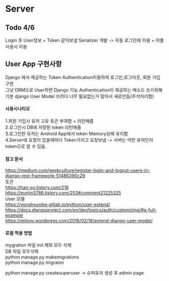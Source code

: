 # Server

## Todo 4/6
Login 후 User정보 + Token 같이보낼 Serializer 개발 -> 자동 로그인에 이용 + 어플 사용시 이용      




## User App 구현사항  
Django 에서 제공하는 Token Authentication이용하여 로그인,로그아웃, 회원 가입 구현    
그냥 ORM으로 User하면 Django 기능
Authentication이 제공하는 메소드 쓰기위해 기본 django User Model 쓰려다 너무 필요없는거 많아서 새로만듬(주석처리함)         

#### 사용시나리오   
1.회원 가입시 유저 고유 토큰 부여함 + 리턴해줌     
2.로그인시 DB에 저장된 token 리턴해줌    
3.로그인한 유저는 Android App에서 token Memory상에 유지함     
4.Server에 요청이 있을때마다 Token가지고 요청보냄 -> 서버는 어떤 유저인지 token으로 알 수 있음. 

#### 참고 문서 
https://medium.com/geekculture/register-login-and-logout-users-in-django-rest-framework-51486390c29    
토큰   
https://han-py.tistory.com/216     
https://eunjin3786.tistory.com/253#comment21225325    
User 모델     
https://yonghyunlee.gitlab.io/python/user-extend/       
https://docs.djangoproject.com/en/dev/topics/auth/customizing/#a-full-example     
https://milooy.wordpress.com/2016/02/18/extend-django-user-model/      

#### 로컬 적용 방법
mygration 파일 init 제외 모두 삭제     
DB 파일 모두삭제     
python manage.py makemigrations    
python manage.py migraion

python manage.py createsuperuser   -> 슈퍼유저 생성 후
admin page   
